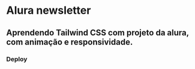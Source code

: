 # Alura newsletter

## Aprendendo Tailwind CSS com projeto da alura, com animação e responsividade.

### Deploy
